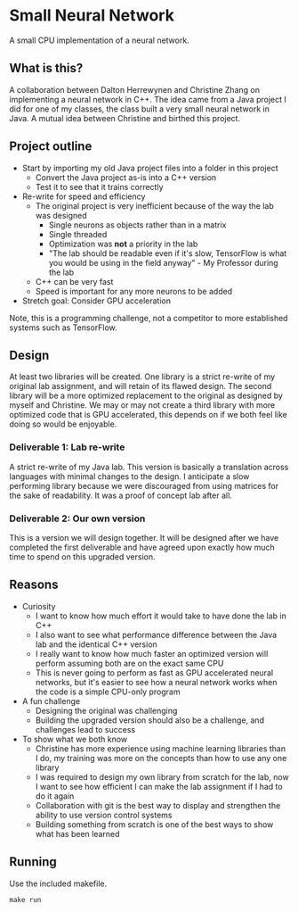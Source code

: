 # Small Neural Network

A small CPU implementation of a neural network.

## What is this?

A collaboration between Dalton Herrewynen and Christine Zhang on implementing a neural network in C++. The idea came from a Java project I did for one of my classes, the class built a very small neural network in Java. A mutual idea between Christine and birthed this project.

## Project outline

- Start by importing my old Java project files into a folder in this project
	- Convert the Java project as-is into a C++ version
	- Test it to see that it trains correctly
- Re-write for speed and efficiency
	- The original project is very inefficient because of the way the lab was designed
		- Single neurons as objects rather than in a matrix
		- Single threaded
		- Optimization was **not** a priority in the lab
		- "The lab should be readable even if it's slow, TensorFlow is what you would be using in the field anyway" - My Professor during the lab
	- C++ can be very fast
	- Speed is important for any more neurons to be added
- Stretch goal: Consider GPU acceleration

Note, this is a programming challenge, not a competitor to more established systems such as TensorFlow.

## Design

At least two libraries will be created. One library is a strict re-write of my original lab assignment, and will retain of its flawed design. The second library will be a more optimized replacement to the original as designed by myself and Christine. We may or may not create a third library with more optimized code that is GPU accelerated, this depends on if we both feel like doing so would be enjoyable.

### Deliverable 1: Lab re-write

A strict re-write of my Java lab. This version is basically a translation across languages with minimal changes to the design. I anticipate a slow performing library because we were discouraged from using matrices for the sake of readability. It was a proof of concept lab after all.

### Deliverable 2: Our own version

This is a version we will design together. It will be designed after we have completed the first deliverable and have agreed upon exactly how much time to spend on this upgraded version.

## Reasons

- Curiosity
	- I want to know how much effort it would take to have done the lab in C++
	- I also want to see what performance difference between the Java lab and the identical C++ version
	- I really want to know how much faster an optimized version will perform assuming both are on the exact same CPU
	- This is never going to perform as fast as GPU accelerated neural networks, but it's easier to see how a neural network works when the code is a simple CPU-only program
- A fun challenge
	- Designing the original was challenging
	- Building the upgraded version should also be a challenge, and challenges lead to success
- To show what we both know
	- Christine has more experience using machine learning libraries than I do, my training was more on the concepts than how to use any one library
	- I was required to design my own library from scratch for the lab, now I want to see how efficient I can make the lab assignment if I had to do it again
	- Collaboration with git is the best way to display and strengthen the ability to use version control systems
	- Building something from scratch is one of the best ways to show what has been learned

## Running

Use the included makefile.

```shell
make run
```